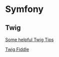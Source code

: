 # Symfony

## Twig
[Some helpful Twig Tips](https://ourcodeworld.com/articles/read/216/10-twig-tips-and-basic-features-that-every-developer-should-know)

[Twig Fiddle](https://twigfiddle.com/)